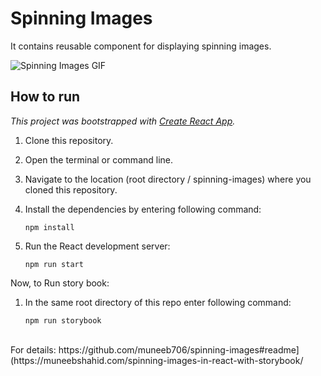 # Spinning Images
It contains reusable component for displaying spinning images.

![Spinning Images GIF](./doc/images/spinning-images.gif)

## How to run

<em>This project was bootstrapped with [Create React App](https://github.com/facebook/create-react-app).</em>


1.  Clone this repository.
1.  Open the terminal or command line.
1.  Navigate to the location (root directory / spinning-images) where you cloned this repository.
1.  Install the dependencies by entering following command:
 
      `npm install`
      
1.  Run the React development server:

      `npm run start`
      
Now, to Run story book:

1.  In the same root directory of this repo enter following command:
 
      `npm run storybook`


<br/>
For details: https://github.com/muneeb706/spinning-images#readme](https://muneebshahid.com/spinning-images-in-react-with-storybook/
